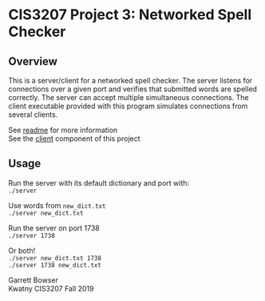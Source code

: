 # CIS3207 Project 3: Networked Spell Checker 

## Overview
This is a server/client for a networked spell checker. The server listens for connections
over a given port and verifies that submitted words are spelled correctly. The server
can accept multiple simultaneous connections. The client executable provided with this program 
simulates connections from several clients. 

See [readme](https://github.com/tuh37046/CIS3207/blob/master/P3_Networked_Spell_Checker/readme.pdf) for more information<br>
See the [client](https://github.com/tuh37046/CIS3207/tree/master/P3_Networked_Spell_Checker/client) component of this project<br>

## Usage

Run the server with its default dictionary and port with:<br>
`./server`<br>

Use words from `new_dict.txt`<br>
`./server new_dict.txt`<br>


Run the server on port 1738<br>
`./server 1738`<br>


Or both!<br>
`./server new_dict.txt 1738`<br>
`./server 1738 new_dict.txt`<br>



Garrett Bowser <br>
Kwatny CIS3207 Fall 2019
